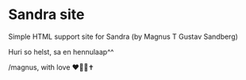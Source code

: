 # Sandra site
Simple HTML support site for Sandra (by Magnus T Gustav Sandberg)

Huri so helst, sa en hennulaap^^

/magnus, with love ♥️🙏🏼✝️
